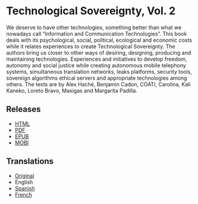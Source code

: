 # Technological Sovereignty, Vol. 2

We deserve to have other technologies, something better than what we nowadays call “Information and Communication Technologies”.  This book deals with its psychological, social, political, ecological and economic costs while it relates experiences to create Technological Sovereignty.  The authors bring us closer to other ways of desiring, designing, producing and maintaining technologies.  Experiences and initiatives to develop freedom, autonomy and social justice while creating autonomous mobile telephony systems, simultaneous translation networks, leaks platforms, security tools, sovereign algorithms ethical servers and appropriate technologies among others.  The texts are by Alex Haché, Benjamin Cadon, COATI, Carolina, Kali Kaneko, Loreto Bravo, Maxigas and Margarita Padilla.

## Releases

* [HTML](https://sobtec.gitbooks.io/sobtec2/content/en/)
* [PDF](https://sobtec.gitbooks.io/sobtec2/releases/web/sobtech2-EN-with-covers-web-150dpi-2018-01-10-v2.pdf)
* [EPUB](https://sobtec.gitbooks.io/sobtec2/releases/latest/sobtec2_en.epub)
* [MOBI](https://sobtec.gitbooks.io/sobtec2/releases/latest/sobtec2_en.mobi)

## Translations

* [Original](https://sobtec.gitbooks.io/sobtec2/content/or/)
* English
* [Spanish](https://sobtec.gitbooks.io/sobtec2/content/es/)
* [French](https://sobtec.gitbooks.io/sobtec2/content/fr/)

